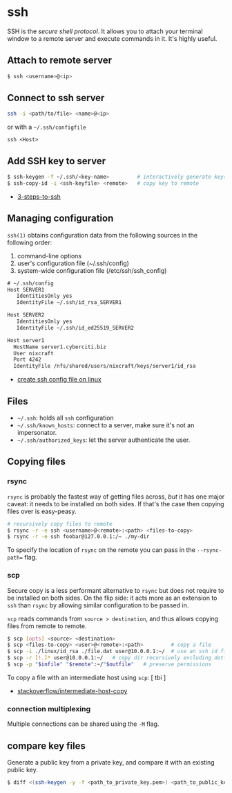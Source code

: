 # ssh
SSH is the _secure shell protocol_. It allows you to attach your terminal
window to a remote server and execute commands in it. It's highly useful.

## Attach to remote server
```sh
$ ssh <username>@<ip>
```

## Connect to ssh server
```sh
ssh -i <path/to/file> <name>@<ip>
```
or with a `~/.ssh/configfile`
```
ssh <Host>
```

## Add SSH key to server
```sh
$ ssh-keygen -f ~/.ssh/<key-name>         # interactively generate keys
$ ssh-copy-id -i <ssh-keyfile> <remote>   # copy key to remote
```
- [3-steps-to-ssh](http://www.thegeekstuff.com/2008/11/3-steps-to-perform-ssh-login-without-password-using-ssh-keygen-ssh-copy-id/)

## Managing configuration
`ssh(1)` obtains configuration data from the following sources in the following
order:
1.   command-line options
2.   user's configuration file (~/.ssh/config)
3.   system-wide configuration file (/etc/ssh/ssh_config)
```txt
# ~/.ssh/config
Host SERVER1
   IdentitiesOnly yes
   IdentityFile ~/.ssh/id_rsa_SERVER1

Host SERVER2
   IdentitiesOnly yes
   IdentityFile ~/.ssh/id_ed25519_SERVER2

Host server1
  HostName server1.cyberciti.biz
  User nixcraft
  Port 4242
  IdentityFile /nfs/shared/users/nixcraft/keys/server1/id_rsa
```
- [create ssh config file on linux](http://www.cyberciti.biz/faq/create-ssh-config-file-on-linux-unix/)

## Files
- `~/.ssh`: holds all `ssh` configuration
- `~/.ssh/known_hosts`: connect to a server, make sure it's not an
  impersonator.
- `~/.ssh/authorized_keys`: let the server authenticate the user.

## Copying files
### rsync
`rsync` is probably the fastest way of getting files across, _but_ it has one
major caveat: it needs to be installed on both sides. If that's the case then
copying files over is easy-peasy.

```sh
# recursively copy files to remote
$ rsync -r -e ssh <username>@<remote>:<path> <files-to-copy>
$ rsync -r -e ssh foobar@127.0.0.1:/~ ./my-dir
```

To specify the location of `rsync` on the remote you can pass in the
`--rsync-path=` flag.

### scp
Secure copy is a less performant alternative to `rsync` but does not require to
be installed on both sides. On the flip side: it acts more as an extension to
`ssh` than `rsync` by allowing similar configuration to be passed in.

`scp` reads commands from `source > destination`, and thus allows copying files
from remote to remote.
```sh
$ scp [opts] <source> <destination>
$ scp <files-to-copy> <user>@<remote>:<path>         # copy a file
$ scp -i ./linux/id_rsa ./file.dat user@10.0.0.1:~/  # use an ssh id file
$ scp -r [!.]* user@10.0.0.1:~/   # copy dir recursively excluding dotfiles
$ scp -p "$infile" "$remote":~/"$outfile"   # preserve permissions
```

To copy a file with an intermediate host using `scp`:
[ tbi ]
- [stackoverflow/intermediate-host-copy](http://superuser.com/questions/276533/scp-files-via-intermediate-host)

### connection multiplexing
Multiple connections can be shared using the `-M` flag.

## compare key files
Generate a public key from a private key, and compare it with an existing
public key.
```sh
$ diff <(ssh-keygen -y -f <path_to_private_key.pem>) <path_to_public_key.pub>
```
